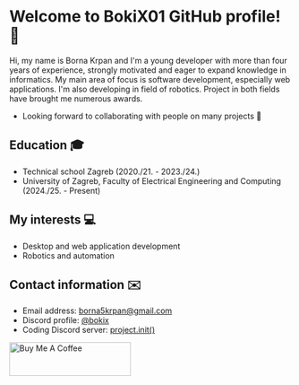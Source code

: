 # Welcome to BokiX01 GitHub profile! 👋

Hi, my name is Borna Krpan and I'm a young developer with more than four years of experience, strongly motivated and eager to expand knowledge in informatics.
My main area of focus is software development, especially web applications. I'm also developing in field of robotics. Project in both fields have brought me numerous awards.

- Looking forward to collaborating with people on many projects 🤝

## Education 🎓
- Technical school Zagreb (2020./21. - 2023./24.)
- University of Zagreb, Faculty of Electrical Engineering and Computing (2024./25. - Present)

## My interests 💻
-  Desktop and web application development
-  Robotics and automation

## Contact information ✉️
- Email address: borna5krpan@gmail.com
- Discord profile: [@bokix](https://discord.com/users/429328860648308766)
- Coding Discord server: [project.init()](https://discord.gg/EkUhXr5qKH)

<a href="https://www.buymeacoffee.com/xikodev" target="_blank"><img src="https://cdn.buymeacoffee.com/buttons/v2/default-yellow.png" alt="Buy Me A Coffee" style="height: 60px !important;width: 217px !important;" ></a>
